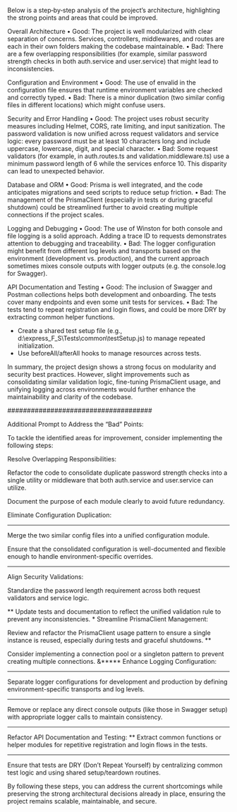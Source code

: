 Below is a step‐by‐step analysis of the project’s architecture, highlighting the strong points and areas that could be improved.

Overall Architecture
• Good: The project is well modularized with clear separation of concerns. Services, controllers, middlewares, and routes are each in their own folders making the codebase maintainable.
• Bad: There are a few overlapping responsibilities (for example, similar password strength checks in both auth.service and user.service) that might lead to inconsistencies.

Configuration and Environment
• Good: The use of envalid in the configuration file ensures that runtime environment variables are checked and correctly typed.
• Bad: There is a minor duplication (two similar config files in different locations) which might confuse users.

Security and Error Handling
• Good: The project uses robust security measures including Helmet, CORS, rate limiting, and input sanitization. The password validation is now unified across request validators and service logic: every password must be at least 10 characters long and include uppercase, lowercase, digit, and special character.
• Bad: Some request validators (for example, in auth.routes.ts and validation.middleware.ts) use a minimum password length of 6 while the services enforce 10. This disparity can lead to unexpected behavior.

Database and ORM
• Good: Prisma is well integrated, and the code anticipates migrations and seed scripts to reduce setup friction.
• Bad: The management of the PrismaClient (especially in tests or during graceful shutdown) could be streamlined further to avoid creating multiple connections if the project scales.

Logging and Debugging
• Good: The use of Winston for both console and file logging is a solid approach. Adding a trace ID to requests demonstrates attention to debugging and traceability.
• Bad: The logger configuration might benefit from different log levels and transports based on the environment (development vs. production), and the current approach sometimes mixes console outputs with logger outputs (e.g. the console.log for Swagger).

API Documentation and Testing
• Good: The inclusion of Swagger and Postman collections helps both development and onboarding. The tests cover many endpoints and even some unit tests for services.
• Bad: The tests tend to repeat registration and login flows, and could be more DRY by extracting common helper functions.
  - Create a shared test setup file (e.g., d:\express_F_S\Tests\common\testSetup.js) to manage repeated initialization.
  - Use beforeAll/afterAll hooks to manage resources across tests.

In summary, the project design shows a strong focus on modularity and security best practices. However, slight improvements such as consolidating similar validation logic, fine-tuning PrismaClient usage, and unifying logging across environments would further enhance the maintainability and clarity of the codebase.


#####################################


Additional Prompt to Address the “Bad” Points:

To tackle the identified areas for improvement, consider implementing the following steps:

Resolve Overlapping Responsibilities:

Refactor the code to consolidate duplicate password strength checks into a single utility or middleware that both auth.service and user.service can utilize.

Document the purpose of each module clearly to avoid future redundancy.

Eliminate Configuration Duplication:

*****
Merge the two similar config files into a unified configuration module.

Ensure that the consolidated configuration is well-documented and flexible enough to handle environment-specific overrides.


***
Align Security Validations:

Standardize the password length requirement across both request validators and service logic.


**
Update tests and documentation to reflect the unified validation rule to prevent any inconsistencies.
*
Streamline PrismaClient Management:

Review and refactor the PrismaClient usage pattern to ensure a single instance is reused, especially during tests and graceful shutdowns.
**

Consider implementing a connection pool or a singleton pattern to prevent creating multiple connections.
&*****
Enhance Logging Configuration:
***
Separate logger configurations for development and production by defining environment-specific transports and log levels.
***
Remove or replace any direct console outputs (like those in Swagger setup) with appropriate logger calls to maintain consistency.
****
Refactor API Documentation and Testing:
**
Extract common functions or helper modules for repetitive registration and login flows in the tests.
***
Ensure that tests are DRY (Don’t Repeat Yourself) by centralizing common test logic and using shared setup/teardown routines.

By following these steps, you can address the current shortcomings while preserving the strong architectural decisions already in place, ensuring the project remains scalable, maintainable, and secure.